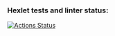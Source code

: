 ### Hexlet tests and linter status:
[![Actions Status](https://github.com/jennet-b/qa-engineer-project-84/actions/workflows/hexlet-check.yml/badge.svg)](https://github.com/jennet-b/qa-engineer-project-84/actions)